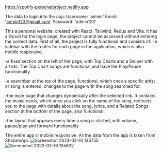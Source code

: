 https://spotify-personalproject.netlify.app

The data to login into the app:
Username: 'admin'
Email: 'admin123@gmail.com'
Password: 'admin123'

This a personal website, created with React, Tailwind, Redux and Vite.
It has a Guard for the login page, the project cannot be accessed without entering the correct data.
First of all, the project is fully functional and consists of:
-a sidebar with the routes for each page in the application, which is also mobile responsive.

-a fixed section on the left of the page, with Top Charts and a Swiper with artists. The Top Chart songs are functional and have the Play/Pause functionality.

-a searchbar at the top of the page, functional, which once a specific artist or song is entered, changes to the page with the song searched for.

-the main page that changes dynamically after the selected link. It contains the music cards, which once you click on the name of the song, redirects you to the page with details about the song, lyrics, and a Related Songs section at the bottom of the page, also functional.

-the layout that appears every time a song is started, with volume, pause/play and forward functionality

The entire app si mobile responsive. All the data from the app is taken from ShazamApi.
![Screenshot 2023-02-16 135755](https://user-images.githubusercontent.com/110410315/219358901-da729971-6d47-47ba-b32a-174457d17f15.jpg)
![Screenshot 2023-02-16 135832](https://user-images.githubusercontent.com/110410315/219359075-451a5b8f-ae5c-445f-bff8-f6b14fd3c530.jpg)
